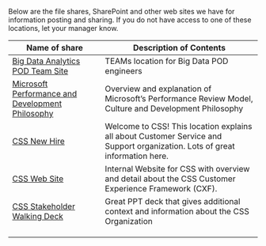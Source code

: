 Below are the file shares, SharePoint and other web sites we have for information posting and sharing.  If you do not have access to one of these locations, let your manager know. 



|Name of share                 |Description of Contents  | 
|--|--|
| [Big Data Analytics POD Team Site](https://teams.microsoft.com/l/channel/19%3aca2d1551dcd84c508a0e1e46bef4ffdb%40thread.skype/Big%2520Data?groupId=b4406fcb-c245-4a04-a498-7ec6c2c0ae75&tenantId=72f988bf-86f1-41af-91ab-2d7cd011db47) | TEAMs location for Big Data POD engineers |
| [Microsoft Performance and Development Philosophy](https://microsoft.sharepoint.com/sites/HRw/Pages/perfphilosophy.aspx) | Overview and explanation of Microsoft’s Performance Review Model, Culture and Development Philosophy |
| [CSS New Hire](https://microsoft.sharepoint.com/teams/cssnewhire2) |Welcome to CSS!  This location explains all about Customer Service and Support organization.  Lots of great information here.    |
| [CSS Web Site](https://microsoft.sharepoint.com/teams/CSS) | Internal Website for CSS with overview and detail about the CSS Customer Experience Framework (CXF). |
| [CSS Stakeholder Walking Deck](https://microsoft.sharepoint.com/:p:/r/teams/DSSWeb/CSSWeb/_layouts/15/Doc.aspx?sourcedoc=%7B3625f203-ea29-4c2b-a84a-3ba5bb6c1c7d%7D&action=default) |Great PPT deck that gives additional context and information about the CSS Organization  |
|  |  |
|  |  |
|  |  |


